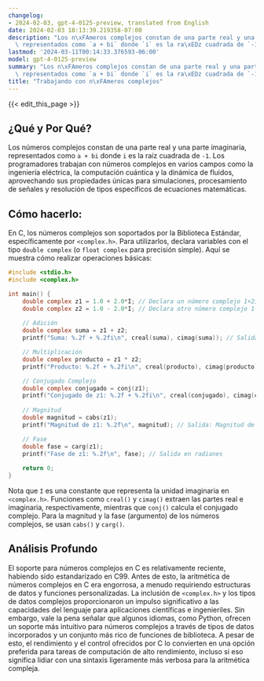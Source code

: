 ```yaml
---
changelog:
- 2024-02-03, gpt-4-0125-preview, translated from English
date: 2024-02-03 18:13:39.219358-07:00
description: "Los n\xFAmeros complejos constan de una parte real y una parte imaginaria,\
  \ representados como `a + bi` donde `i` es la ra\xEDz cuadrada de `-1`. Los\u2026"
lastmod: '2024-03-11T00:14:33.376593-06:00'
model: gpt-4-0125-preview
summary: "Los n\xFAmeros complejos constan de una parte real y una parte imaginaria,\
  \ representados como `a + bi` donde `i` es la ra\xEDz cuadrada de `-1`. Los\u2026"
title: "Trabajando con n\xFAmeros complejos"
---
```


{{< edit_this_page >}}

## ¿Qué y Por Qué?

Los números complejos constan de una parte real y una parte imaginaria, representados como `a + bi` donde `i` es la raíz cuadrada de `-1`. Los programadores trabajan con números complejos en varios campos como la ingeniería eléctrica, la computación cuántica y la dinámica de fluidos, aprovechando sus propiedades únicas para simulaciones, procesamiento de señales y resolución de tipos específicos de ecuaciones matemáticas.

## Cómo hacerlo:

En C, los números complejos son soportados por la Biblioteca Estándar, específicamente por `<complex.h>`. Para utilizarlos, declara variables con el tipo `double complex` (o `float complex` para precisión simple). Aquí se muestra cómo realizar operaciones básicas:

```c
#include <stdio.h>
#include <complex.h>

int main() {
    double complex z1 = 1.0 + 2.0*I; // Declara un número complejo 1+2i
    double complex z2 = 1.0 - 2.0*I; // Declara otro número complejo 1-2i
    
    // Adición
    double complex suma = z1 + z2;
    printf("Suma: %.2f + %.2fi\n", creal(suma), cimag(suma)); // Salida: Suma: 2.00 + 0.00i

    // Multiplicación
    double complex producto = z1 * z2;
    printf("Producto: %.2f + %.2fi\n", creal(producto), cimag(producto)); // Salida: Producto: 5.00 + 0.00i

    // Conjugado Complejo
    double complex conjugado = conj(z1);
    printf("Conjugado de z1: %.2f + %.2fi\n", creal(conjugado), cimag(conjugado)); // Salida: Conjugado de z1: 1.00 - 2.00i
    
    // Magnitud
    double magnitud = cabs(z1);
    printf("Magnitud de z1: %.2f\n", magnitud); // Salida: Magnitud de z1: 2.24

    // Fase
    double fase = carg(z1);
    printf("Fase de z1: %.2f\n", fase); // Salida en radianes
    
    return 0;
}
```
Nota que `I` es una constante que representa la unidad imaginaria en `<complex.h>`. Funciones como `creal()` y `cimag()` extraen las partes real e imaginaria, respectivamente, mientras que `conj()` calcula el conjugado complejo. Para la magnitud y la fase (argumento) de los números complejos, se usan `cabs()` y `carg()`.

## Análisis Profundo

El soporte para números complejos en C es relativamente reciente, habiendo sido estandarizado en C99. Antes de esto, la aritmética de números complejos en C era engorrosa, a menudo requiriendo estructuras de datos y funciones personalizadas. La inclusión de `<complex.h>` y los tipos de datos complejos proporcionaron un impulso significativo a las capacidades del lenguaje para aplicaciones científicas e ingenieriles. Sin embargo, vale la pena señalar que algunos idiomas, como Python, ofrecen un soporte más intuitivo para números complejos a través de tipos de datos incorporados y un conjunto más rico de funciones de biblioteca. A pesar de esto, el rendimiento y el control ofrecidos por C lo convierten en una opción preferida para tareas de computación de alto rendimiento, incluso si eso significa lidiar con una sintaxis ligeramente más verbosa para la aritmética compleja.
